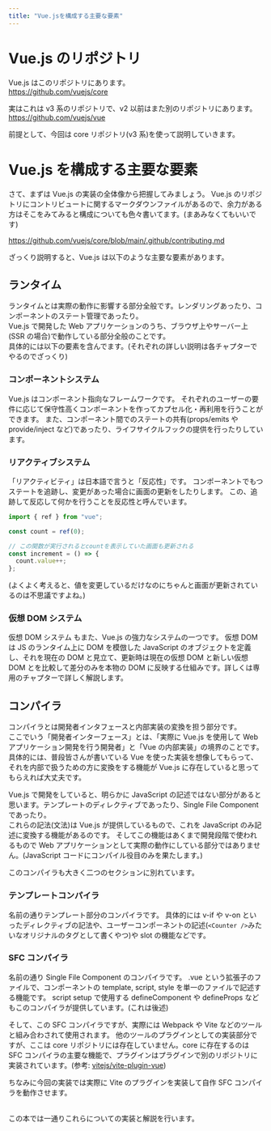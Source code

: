 ```yaml
---
title: "Vue.jsを構成する主要な要素"
---
```


# Vue.js のリポジトリ

Vue.js はこのリポジトリにあります。  
https://github.com/vuejs/core

実はこれは v3 系のリポジトリで、v2 以前はまた別のリポジトリにあります。  
https://github.com/vuejs/vue

前提として、今回は core リポジトリ(v3 系)を使って説明していきます。

# Vue.js を構成する主要な要素

さて、まずは Vue.js の実装の全体像から把握してみましょう。
Vue.js のリポジトリにコントリビュートに関するマークダウンファイルがあるので、余力がある方はそこをみてみると構成についても色々書いてます。(まあみなくてもいいです)

https://github.com/vuejs/core/blob/main/.github/contributing.md

ざっくり説明すると、Vue.js は以下のような主要な要素があります。

## ランタイム

ランタイムとは実際の動作に影響する部分全般です。レンダリングあったり、コンポーネントのステート管理であったり。  
Vue.js で開発した Web アプリケーションのうち、ブラウザ上やサーバー上(SSR の場合)で動作している部分全般のことです。  
具体的には以下の要素を含んでます。(それぞれの詳しい説明は各チャプターでやるのでざっくり)

### コンポーネントシステム

Vue.js はコンポーネント指向なフレームワークです。
それぞれのユーザーの要件に応じて保守性高くコンポーネントを作ってカプセル化・再利用を行うことができます。
また、コンポーネント間でのステートの共有(props/emits や provide/inject など)であったり、ライフサイクルフックの提供を行ったりしています。

### リアクティブシステム

「リアクティビティ」は日本語で言うと「反応性」です。
コンポーネントでもつステートを追跡し、変更があった場合に画面の更新をしたりします。
この、追跡して反応して何かを行うことを反応性と呼んでいます。

```ts
import { ref } from "vue";

const count = ref(0);

// この関数が実行されるとcountを表示していた画面も更新される
const increment = () => {
  count.value++;
};
```

(よくよく考えると、値を変更しているだけなのにちゃんと画面が更新されているのは不思議ですよね。)

### 仮想 DOM システム

仮想 DOM システム もまた、Vue.js の強力なシステムの一つです。
仮想 DOM は JS のランタイム上に DOM を模倣した JavaScript のオブジェクトを定義し、それを現在の DOM と見立て、更新時は現在の仮想 DOM と新しい仮想 DOM とを比較して差分のみを本物の DOM に反映する仕組みです。詳しくは専用のチャプターで詳しく解説します。

## コンパイラ

コンパイラとは開発者インタフェースと内部実装の変換を担う部分です。  
ここでいう「開発者インターフェース」とは、「実際に Vue.js を使用して Web アプリケーション開発を行う開発者」と「Vue の内部実装」の境界のことです。  
具体的には、普段皆さんが書いている Vue を使った実装を想像してもらって、それを内部で扱うための方に変換をする機能が Vue.js に存在していると思ってもらえれば大丈夫です。

Vue.js で開発をしていると、明らかに JavaScript の記述ではない部分があると思います。テンプレートのディレクティブであったり、Single File Component であったり。  
これらの記法(文法)は Vue.js が提供しているもので、これを JavaScript のみ記述に変換する機能があるのです。
そしてこの機能はあくまで開発段階で使われるもので Web アプリケーションとして実際の動作にしている部分ではありません。(JavaScript コードにコンパイル役目のみを果たします。)

このコンパイラも大きく二つのセクションに別れています。

### テンプレートコンパイラ

名前の通りテンプレート部分のコンパイラです。
具体的には v-if や v-on といったディレクティブの記法や、ユーザーコンポーネントの記述(`<Counter />`みたいなオリジナルのタグとして書くやつ)や slot の機能などです。

### SFC コンパイラ

名前の通り Single File Component のコンパイラです。
.vue という拡張子のファイルで、コンポーネントの template, script, style を単一のファイルで記述する機能です。
script setup で使用する defineComponent や defineProps などもこのコンパイラが提供しています。(これは後述)

そして、この SFC コンパイラですが、実際には Webpack や Vite などのツールと組み合わされて使用されます。
他のツールのプラグインとしての実装部分ですが、ここは core リポジトリには存在していません。core に存在するのは SFC コンパイラの主要な機能で、プラグインはプラグインで別のリポジトリに実装されています。(参考: [vitejs/vite-plugin-vue](https://github.com/vitejs/vite-plugin-vue))

ちなみに今回の実装では実際に Vite のプラグインを実装して自作 SFC コンパイラを動作させます。

<br/>
この本では一通りこれらについての実装と解説を行います。

